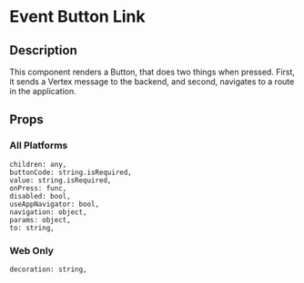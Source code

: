 # Event Button Link

## Description

This component renders a Button, that does two things when pressed. First, it sends a Vertex message to the backend, and second, navigates to a route in the application.

## Props

### All Platforms

```
children: any,
buttonCode: string.isRequired,
value: string.isRequired,
onPress: func,
disabled: bool,
useAppNavigator: bool,
navigation: object,
params: object,
to: string,
```

### Web Only

```
decoration: string,
```